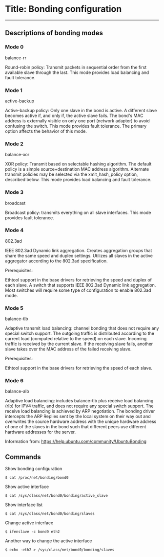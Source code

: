 # Title: Bonding configuration
<!-- Position: 1 -->
<!-- Tags: Networking, Bonding -->
<!-- Date: 2016-03-10 18:20:00 -->
---
## Descriptions of bonding modes

### Mode 0
balance-rr

Round-robin policy: Transmit packets in sequential order from the first available slave through the last. This mode provides load balancing and fault tolerance.

### Mode 1
active-backup

Active-backup policy: Only one slave in the bond is active. A different slave becomes active if, and only if, the active slave fails. The bond's MAC address is externally visible on only one port (network adapter) to avoid confusing the switch. This mode provides fault tolerance. The primary option affects the behavior of this mode.

### Mode 2
balance-xor

XOR policy: Transmit based on selectable hashing algorithm. The default policy is a simple source+destination MAC address algorithm. Alternate transmit policies may be selected via the xmit_hash_policy option, described below. This mode provides load balancing and fault tolerance.

### Mode 3
broadcast

Broadcast policy: transmits everything on all slave interfaces. This mode provides fault tolerance.

### Mode 4
802.3ad

IEEE 802.3ad Dynamic link aggregation. Creates aggregation groups that share the same speed and duplex settings. Utilizes all slaves in the active aggregator according to the 802.3ad specification.

Prerequisites:

Ethtool support in the base drivers for retrieving the speed and duplex of each slave.
A switch that supports IEEE 802.3ad Dynamic link aggregation. Most switches will require some type of configuration to enable 802.3ad mode.

### Mode 5
balance-tlb

Adaptive transmit load balancing: channel bonding that does not require any special switch support. The outgoing traffic is distributed according to the current load (computed relative to the speed) on each slave. Incoming traffic is received by the current slave. If the receiving slave fails, another slave takes over the MAC address of the failed receiving slave.

Prerequisites:

Ethtool support in the base drivers for retrieving the speed of each slave.

### Mode 6
balance-alb

Adaptive load balancing: includes balance-tlb plus receive load balancing (rlb) for IPV4 traffic, and does not require any special switch support. The receive load balancing is achieved by ARP negotiation. The bonding driver intercepts the ARP Replies sent by the local system on their way out and overwrites the source hardware address with the unique hardware address of one of the slaves in the bond such that different peers use different hardware addresses for the server.

Information from: https://help.ubuntu.com/community/UbuntuBonding

## Commands

Show bonding configuration
```
$ cat /proc/net/bonding/bond0
```

Show active interface
```
$ cat /sys/class/net/bond0/bonding/active_slave
```

Show interface list
```
$ cat /sys/class/net/bond0/bonding/slaves
```

Change active interface
```
$ ifenslave -c bond0 eth2
```

Another way to change the active interface
```
$ echo -eth2 > /sys/class/net/bond0/bonding/slaves
```
